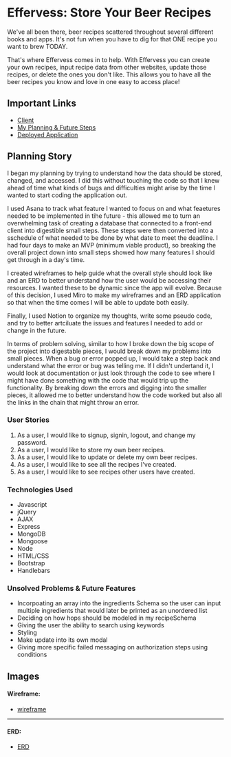 # Effervess: Store Your Beer Recipes

We've all been there, beer recipes scattered throughout several different books and apps. It's not fun when you have to dig for that ONE recipe you want to brew TODAY.

That's where Effervess comes in to help. With Effervess you can create your own recipes, input recipe data from other websites, update those recipes, or delete the ones you don't like. This allows you to have all the beer recipes you know and love in one easy to access place!


## Important Links

- [Client](https://github.com/rainswerld/effervess-client)
- [My Planning & Future Steps](https://www.notion.so/Effervess-52b266de796e4fa69b9faba38bed935b)
- [Deployed Application](https://rainswerld.github.io/effervess-client/)

## Planning Story

I began my planning by trying to understand how the data should be stored, changed, and accessed. I did this without touching the code so that I knew ahead of time what kinds of bugs and difficulties might arise by the time I wanted to start coding the application out.

I used Asana to track what feature I wanted to focus on and what feaetures needed to be implemented in tihe future - this allowed me to turn an overwhelming task of creating a database that connected to a front-end client into digestible small steps. These steps were then converted into a sschedule of what needed to be done by what date to meet the deadline. I had four days to make an MVP (minimum viable product), so breaking the overall project down into small steps showed how many features I should get through in a day's time.

I created wireframes to help guide what the overall style should look like and an ERD to better understand how the user would be accessing their resources. I wanted these to be dynamic since the app will evolve. Because of this decision, I used Miro to make my wireframes and an ERD application so that when the time comes I will be able to update both easily.

Finally, I used Notion to organize my thoughts, write some pseudo code, and try to better artciluate the issues and features I needed to add or change in the future.

In terms of problem solving, similar to how I broke down the big scope of the project into digestable pieces, I would break down my problems into small pieces. When a bug or error popped up, I would take a step back and understand what the error or bug was telling me. If I didn't undertand it, I would look at documentation or just look through the code to see where I might have done something with the code that would trip up the functionality. By breaking down the errors and digging into the smaller pieces, it allowed me to better understand how the code worked but also all the links in the chain that might throw an error.

### User Stories

1. As a user, I would like to signup, signin, logout, and change my password.
2. As a user, I would like to store my own beer recipes.
3. As a user, I would like to update or delete my own beer recipes.
4. As a user, I would like to see all the recipes I've created.
5. As a user, I would like to see recipes other users have created.

### Technologies Used

- Javascript
- jQuery
- AJAX
- Express
- MongoDB
- Mongoose
- Node
- HTML/CSS
- Bootstrap
- Handlebars

### Unsolved Problems & Future Features

- Incorpoating an array into the ingredients Schema so the user can input multiple ingredients that would later be printed as an unordered list
- Deciding on how hops should be modeled in my recipeSchema
- Giving the user the ability to search using keywords
- Styling
- Make update into its own modal
- Giving more specific failed messaging on authorization steps using conditions

## Images

#### Wireframe:
- [wireframe](https://miro.com/app/board/o9J_koeZQ-U=/)

---

#### ERD:
- [ERD](https://imgur.com/gallery/6aFLR5v)
